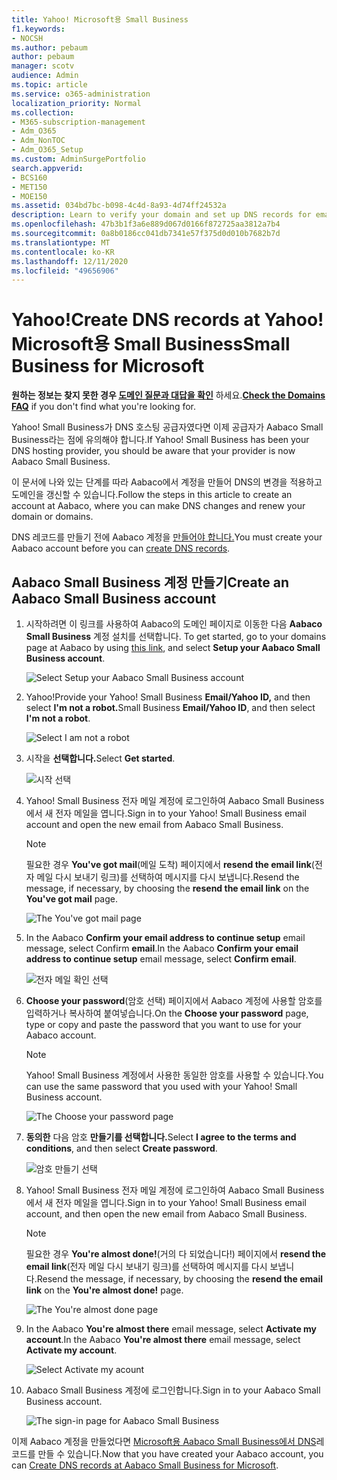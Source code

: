 ```yaml
---
title: Yahoo! Microsoft용 Small Business
f1.keywords:
- NOCSH
ms.author: pebaum
author: pebaum
manager: scotv
audience: Admin
ms.topic: article
ms.service: o365-administration
localization_priority: Normal
ms.collection:
- M365-subscription-management
- Adm_O365
- Adm_NonTOC
- Adm_O365_Setup
ms.custom: AdminSurgePortfolio
search.appverid:
- BCS160
- MET150
- MOE150
ms.assetid: 034bd7bc-b098-4c4d-8a93-4d74ff24532a
description: Learn to verify your domain and set up DNS records for email, Skype for Business Online, and other services at Yahoo! Microsoft용 Small Business.
ms.openlocfilehash: 47b3b1f3a6e889d067d0166f872725aa3812a7b4
ms.sourcegitcommit: 0a8b0186cc041db7341e57f375d0d010b7682b7d
ms.translationtype: MT
ms.contentlocale: ko-KR
ms.lasthandoff: 12/11/2020
ms.locfileid: "49656906"
---
```

# <a name="create-dns-records-at-yahoo-small-business-for-microsoft"></a><span data-ttu-id="e5d23-105">Yahoo!</span><span class="sxs-lookup"><span data-stu-id="e5d23-105">Create DNS records at Yahoo!</span></span> <span data-ttu-id="e5d23-106">Microsoft용 Small Business</span><span class="sxs-lookup"><span data-stu-id="e5d23-106">Small Business for Microsoft</span></span>

 <span data-ttu-id="e5d23-107">**원하는 정보는 찾지 못한 경우 [도메인 질문과 대답을 확인](../setup/domains-faq.yml)** 하세요.</span><span class="sxs-lookup"><span data-stu-id="e5d23-107">**[Check the Domains FAQ](../setup/domains-faq.yml)** if you don't find what you're looking for.</span></span> 
  
<span data-ttu-id="e5d23-p104">Yahoo! Small Business가 DNS 호스팅 공급자였다면 이제 공급자가 Aabaco Small Business라는 점에 유의해야 합니다.</span><span class="sxs-lookup"><span data-stu-id="e5d23-p104">If Yahoo! Small Business has been your DNS hosting provider, you should be aware that your provider is now Aabaco Small Business.</span></span>
  
<span data-ttu-id="e5d23-110">이 문서에 나와 있는 단계를 따라 Aabaco에서 계정을 만들어 DNS의 변경을 적용하고 도메인을 갱신할 수 있습니다.</span><span class="sxs-lookup"><span data-stu-id="e5d23-110">Follow the steps in this article to create an account at Aabaco, where you can make DNS changes and renew your domain or domains.</span></span>
  
<span data-ttu-id="e5d23-111">DNS 레코드를 만들기 전에 Aabaco 계정을 [만들어야 합니다.](../get-help-with-domains/create-dns-records-at-any-dns-hosting-provider.md)</span><span class="sxs-lookup"><span data-stu-id="e5d23-111">You must create your Aabaco account before you can [create DNS records](../get-help-with-domains/create-dns-records-at-any-dns-hosting-provider.md).</span></span>

  
## <a name="create-an-aabaco-small-business-account"></a><span data-ttu-id="e5d23-112">Aabaco Small Business 계정 만들기</span><span class="sxs-lookup"><span data-stu-id="e5d23-112">Create an Aabaco Small Business account</span></span>

1. <span data-ttu-id="e5d23-113">시작하려면 이 링크를 사용하여 Aabaco의 도메인 페이지로 이동한 다음 **Aabaco Small Business** 계정 설치를 선택합니다. [](https://www.luminate.com/services/)</span><span class="sxs-lookup"><span data-stu-id="e5d23-113">To get started, go to your domains page at Aabaco by using [this link](https://www.luminate.com/services/), and select **Setup your Aabaco Small Business account**.</span></span>
    
    ![Select Setup your Aabaco Small Business account](../../media/d708f272-d42f-40a1-9aaf-d05d8cfd55cf.png)
  
2. <span data-ttu-id="e5d23-115">Yahoo!</span><span class="sxs-lookup"><span data-stu-id="e5d23-115">Provide your Yahoo!</span></span> <span data-ttu-id="e5d23-116">Small Business **Email/Yahoo ID,** and then select **I'm not a robot.**</span><span class="sxs-lookup"><span data-stu-id="e5d23-116">Small Business **Email/Yahoo ID**, and then select **I'm not a robot**.</span></span>
    
    ![Select I am not a robot](../../media/ded4b5dd-4e04-4baa-ae31-8426b5799151.png)
  
3. <span data-ttu-id="e5d23-118">시작을 **선택합니다.**</span><span class="sxs-lookup"><span data-stu-id="e5d23-118">Select **Get started**.</span></span>
    
    ![시작 선택](../../media/6674707d-c222-4f0d-bec4-229d39ab2499.png)
  
4. <span data-ttu-id="e5d23-p106">Yahoo! Small Business 전자 메일 계정에 로그인하여 Aabaco Small Business에서 새 전자 메일을 엽니다.</span><span class="sxs-lookup"><span data-stu-id="e5d23-p106">Sign in to your Yahoo! Small Business email account and open the new email from Aabaco Small Business.</span></span>
    
    > [!NOTE]
    > <span data-ttu-id="e5d23-122">필요한 경우 **You've got mail**(메일 도착) 페이지에서 **resend the email link**(전자 메일 다시 보내기 링크)를 선택하여 메시지를 다시 보냅니다.</span><span class="sxs-lookup"><span data-stu-id="e5d23-122">Resend the message, if necessary, by choosing the **resend the email link** on the **You've got mail** page.</span></span> 
  
    ![The You've got mail page](../../media/2e02fc30-6cca-40d6-bb64-131a41b4a369.png)
  
5. <span data-ttu-id="e5d23-124">In the Aabaco **Confirm your email address to continue setup** email message, select Confirm **email**.</span><span class="sxs-lookup"><span data-stu-id="e5d23-124">In the Aabaco **Confirm your email address to continue setup** email message, select **Confirm email**.</span></span>
    
    ![전자 메일 확인 선택](../../media/eb5f5526-6f90-4a10-83a7-5249a1ebd562.png)
  
6. <span data-ttu-id="e5d23-126">**Choose your password**(암호 선택) 페이지에서 Aabaco 계정에 사용할 암호를 입력하거나 복사하여 붙여넣습니다.</span><span class="sxs-lookup"><span data-stu-id="e5d23-126">On the **Choose your password** page, type or copy and paste the password that you want to use for your Aabaco account.</span></span> 
    
    > [!NOTE]
    > <span data-ttu-id="e5d23-p107">Yahoo! Small Business 계정에서 사용한 동일한 암호를 사용할 수 있습니다.</span><span class="sxs-lookup"><span data-stu-id="e5d23-p107">You can use the same password that you used with your Yahoo! Small Business account.</span></span> 
  
    ![The Choose your password page](../../media/cc592345-72d1-4a41-9410-a1f3345cfd1d.png)
  
7. <span data-ttu-id="e5d23-130">**동의한** 다음 암호 **만들기를 선택합니다.**</span><span class="sxs-lookup"><span data-stu-id="e5d23-130">Select **I agree to the terms and conditions**, and then select **Create password**.</span></span>
    
    ![암호 만들기 선택](../../media/434aa6a3-076e-4abf-a9cf-31145786e819.png)
  
8. <span data-ttu-id="e5d23-p108">Yahoo! Small Business 전자 메일 계정에 로그인하여 Aabaco Small Business에서 새 전자 메일을 엽니다.</span><span class="sxs-lookup"><span data-stu-id="e5d23-p108">Sign in to your Yahoo! Small Business email account, and then open the new email from Aabaco Small Business.</span></span>
    
    > [!NOTE]
    > <span data-ttu-id="e5d23-p109">필요한 경우 **You're almost done!**(거의 다 되었습니다!) 페이지에서 **resend the email link**(전자 메일 다시 보내기 링크)를 선택하여 메시지를 다시 보냅니다.</span><span class="sxs-lookup"><span data-stu-id="e5d23-p109">Resend the message, if necessary, by choosing the **resend the email link** on the **You're almost done!** page.</span></span> 
  
    ![The You're almost done page](../../media/1a4142a3-e140-48a8-9c80-aa126ff08179.png)
  
9. <span data-ttu-id="e5d23-137">In the Aabaco **You're almost there** email message, select **Activate my account**.</span><span class="sxs-lookup"><span data-stu-id="e5d23-137">In the Aabaco **You're almost there** email message, select **Activate my account**.</span></span>
    
    ![Select Activate my acount](../../media/e76d5edc-d8ba-4d8d-872d-d916716c3618.png)
  
10. <span data-ttu-id="e5d23-139">Aabaco Small Business 계정에 로그인합니다.</span><span class="sxs-lookup"><span data-stu-id="e5d23-139">Sign in to your Aabaco Small Business account.</span></span>
    
    ![The sign-in page for Aabaco Small Business](../../media/4ef3cfc3-26da-4e03-932b-9346ef217848.png)
  
<span data-ttu-id="e5d23-141">이제 Aabaco 계정을 만들었다면 [Microsoft용 Aabaco Small Business에서 DNS](../get-help-with-domains/create-dns-records-at-any-dns-hosting-provider.md)레코드를 만들 수 있습니다.</span><span class="sxs-lookup"><span data-stu-id="e5d23-141">Now that you have created your Aabaco account, you can [Create DNS records at Aabaco Small Business for Microsoft](../get-help-with-domains/create-dns-records-at-any-dns-hosting-provider.md).</span></span>
  
